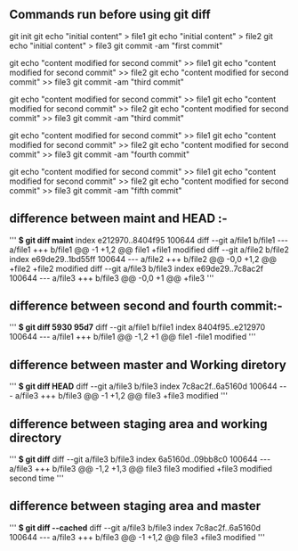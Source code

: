## Commands run before using git diff
<!-- first commit -->
git init
git echo "initial content" > file1
git echo "initial content" > file2
git echo "initial content" > file3
git commit -am "first commit"
<!-- second commit  -->
git echo "content modified for second commit" >> file1
git echo "content modified for second commit" >> file2
git echo "content modified for second commit" >> file3
git commit -am "third commit"
<!-- second commit  -->
git echo "content modified for second commit" >> file1
git echo "content modified for second commit" >> file2
git echo "content modified for second commit" >> file3
git commit -am "third commit"
<!-- second commit  -->
git echo "content modified for second commit" >> file1
git echo "content modified for second commit" >> file2
git echo "content modified for second commit" >> file3
git commit -am "fourth commit"
<!-- second commit  -->
git echo "content modified for second commit" >> file1
git echo "content modified for second commit" >> file2
git echo "content modified for second commit" >> file3
git commit -am "fifth commit"
<!-- second commit  -->



## difference between maint and HEAD :-

'''
**$ git diff maint**
index e212970..8404f95 100644 
diff --git a/file1 b/file1 
--- a/file1 
+++ b/file1 
@@ -1 +1,2 @@ 
 file1 
+file1 modified 
diff --git a/file2 b/file2 
index e69de29..1bd55ff 100644 
--- a/file2 
+++ b/file2 
@@ -0,0 +1,2 @@ 
+file2 
+file2 modified 
diff --git a/file3 b/file3 
index e69de29..7c8ac2f 100644 
--- a/file3 
+++ b/file3 
@@ -0,0 +1 @@ 
+file3 
'''

## difference between second and fourth commit:-

'''
**$ git diff 5930 95d7**
diff --git a/file1 b/file1
index 8404f95..e212970 100644
--- a/file1
+++ b/file1
@@ -1,2 +1 @@
 file1
-file1 modified
'''

## difference between master and Working diretory

'''
**$ git diff HEAD**
diff --git a/file3 b/file3
index 7c8ac2f..6a5160d 100644
--- a/file3
+++ b/file3
@@ -1 +1,2 @@
 file3
+file3 modified
'''

## difference between staging area and working directory
'''
**$ git diff**
diff --git a/file3 b/file3
index 6a5160d..09bb8c0 100644
--- a/file3
+++ b/file3
@@ -1,2 +1,3 @@
 file3
 file3 modified
+file3 modified second time
'''

## difference between staging area and master
'''
**$ git diff --cached**
diff --git a/file3 b/file3
index 7c8ac2f..6a5160d 100644
--- a/file3
+++ b/file3
@@ -1 +1,2 @@
 file3
+file3 modified
'''